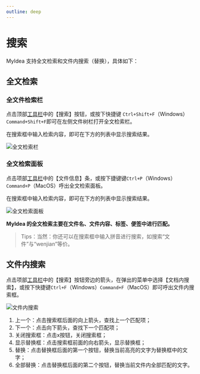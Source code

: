 ```yaml
---
outline: deep
---
```


# 搜索

MyIdea 支持全文检索和文件内搜索（替换），具体如下：

## 全文检索

### 全文件检索栏

点击顶部[工具栏](./editor/top-tools)中的【搜索】按钮，或按下快捷键 `Ctrl+Shift+F`（Windows）`Command+Shift+F`即可在左侧文件树栏打开全文检索栏。

在搜索框中输入检索内容，即可在下方的列表中显示搜索结果。

![全文检索栏](/images/full-text-search.png)

### 全文检索面板

点击项部[工具栏](./editor/top-tools)中的【文件信息】条，或按下捷键键`Ctrl+P`（Windows）`Command+P`（MacOS）呼出全文检索面板。

在搜索框中输入检索内容，即可在下方的列表中显示搜索结果。

![全文检索面板](/images/full-text-search-popup.png)

**MyIdea 的全文检索主要在文件名、文件内容、标签、便签中进行匹配。**

>Tips：当然：你还可以在搜索框中输入拼音进行搜索，如搜索“文件”与“wenjian”等价。

## 文件内搜索

点击项部[工具栏](./editor/top-tools)中的【搜索】按钮旁边的箭头，在弹出的菜单中选择【文档内搜索】，或按下快捷键`Ctrl+F`（Windows）`Command+F`（MacOS）即可呼出文件内搜索框。

![文件内搜索](/images/search-file.png)

1. 上一个：点击搜索框后面的向上箭头，查找上一个匹配项；
2. 下一个：点击向下箭头，查找下一个匹配项；
3. 关闭搜索框：点击x按钮，关闭搜索框；
4. 显示替换框：点击搜索框前面的向右箭头，显示替换框；
5. 替换：点击替换框后面的第一个按钮，替换当前高亮的文字为替换框中的文字；
6. 全部替换：点击替换框后面的第二个按钮，替换当前文件内全部匹配的文字。